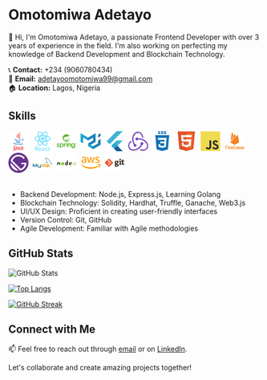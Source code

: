 # Omotomiwa Adetayo

👋 Hi, I'm Omotomiwa Adetayo, a passionate Frontend Developer with over 3 years of experience in the field. I'm also working on perfecting my knowledge of Backend Development and Blockchain Technology.

📞 **Contact:** +234 (9060780434)  
📧 **Email:** adetayoomotomiwa99@gmail.com  
🏠 **Location:** Lagos, Nigeria

<!-- 🌐 **Portfolio:** [Your Portfolio Website](https://yourportfolio.com) -->

## Skills

<!-- GitHub Skill Widgets -->

<div>
  <img src="https://github.com/devicons/devicon/blob/master/icons/java/java-original-wordmark.svg" title="Java" alt="Java" width="40" height="40"/>&nbsp;
  <img src="https://github.com/devicons/devicon/blob/master/icons/react/react-original-wordmark.svg" title="React" alt="React" width="40" height="40"/>&nbsp;
  <img src="https://github.com/devicons/devicon/blob/master/icons/spring/spring-original-wordmark.svg" title="Spring" alt="Spring" width="40" height="40"/>&nbsp;
  <img src="https://github.com/devicons/devicon/blob/master/icons/materialui/materialui-original.svg" title="Material UI" alt="Material UI" width="40" height="40"/>&nbsp;
  <img src="https://github.com/devicons/devicon/blob/master/icons/flutter/flutter-original.svg" title="Flutter" alt="Flutter" width="40" height="40"/>&nbsp;
  <img src="https://github.com/devicons/devicon/blob/master/icons/redux/redux-original.svg" title="Redux" alt="Redux " width="40" height="40"/>&nbsp;
  <img src="https://github.com/devicons/devicon/blob/master/icons/css3/css3-plain-wordmark.svg"  title="CSS3" alt="CSS" width="40" height="40"/>&nbsp;
  <img src="https://github.com/devicons/devicon/blob/master/icons/html5/html5-original.svg" title="HTML5" alt="HTML" width="40" height="40"/>&nbsp;
  <img src="https://github.com/devicons/devicon/blob/master/icons/javascript/javascript-original.svg" title="JavaScript" alt="JavaScript" width="40" height="40"/>&nbsp;
  <img src="https://github.com/devicons/devicon/blob/master/icons/firebase/firebase-plain-wordmark.svg" title="Firebase" alt="Firebase" width="40" height="40"/>&nbsp;
  <img src="https://github.com/devicons/devicon/blob/master/icons/gatsby/gatsby-original.svg" title="Gatsby"  alt="Gatsby" width="40" height="40"/>&nbsp;
  <img src="https://github.com/devicons/devicon/blob/master/icons/mysql/mysql-original-wordmark.svg" title="MySQL"  alt="MySQL" width="40" height="40"/>&nbsp;
  <img src="https://github.com/devicons/devicon/blob/master/icons/nodejs/nodejs-original-wordmark.svg" title="NodeJS" alt="NodeJS" width="40" height="40"/>&nbsp;
  <img src="https://github.com/devicons/devicon/blob/master/icons/amazonwebservices/amazonwebservices-plain-wordmark.svg" title="AWS" alt="AWS" width="40" height="40"/>&nbsp;
  <img src="https://github.com/devicons/devicon/blob/master/icons/git/git-original-wordmark.svg" title="Git" **alt="Git" width="40" height="40"/>
</div>

<br />

- Backend Development: Node.js, Express.js, Learning Golang
- Blockchain Technology: Solidity, Hardhat, Truffle, Ganache, Web3.js
- UI/UX Design: Proficient in creating user-friendly interfaces
- Version Control: Git, GitHub
- Agile Development: Familiar with Agile methodologies

## GitHub Stats

![GitHub Stats](https://github-readme-stats.vercel.app/api?username=Adetayo1999&show_icons=true)

[![Top Langs](https://github-readme-stats.vercel.app/api/top-langs/?username=Adetayo1999&layout=compact&theme=vision-friendly-dark)](https://github.com/anuraghazra/github-readme-stats)

[![GitHub Streak](https://github-readme-streak-stats.herokuapp.com?user=Adetayo1999)](https://git.io/streak-stats)

<!-- ## Recent Activity

- 💼 Worked on X open-source projects
- 📝 Created X pull requests in various repositories
- 🐛 Reported X issues, helping to improve open-source projects
- 📦 Committed X changes in X repositories -->

## Connect with Me

📫 Feel free to reach out through [email](mailto:adetayoomotomiwa99@gmail.com) or on [LinkedIn](https://www.linkedin.com/in/adetayo-omotomiwa-4150861b3/).

Let's collaborate and create amazing projects together!
